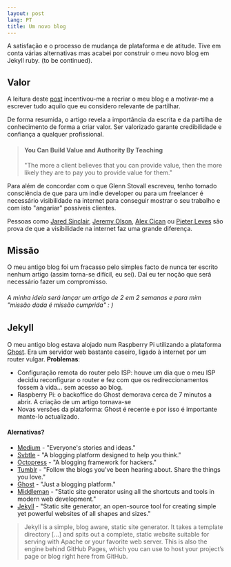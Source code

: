 ```yaml
---
layout: post
lang: PT
title: Um novo blog
---
```


A satisfação e o processo de mudança de plataforma e de atitude. Tive em conta várias alternativas mas acabei por construir o meu novo blog em Jekyll ruby. (to be continued).

## Valor

A leitura deste [post](https://medium.com/@gsto/how-i-used-writing-to-double-my-freelancing-rate-as-a-programmer-7b321bedecdc) incentivou-me a recriar o meu blog e a motivar-me a escrever tudo aquilo que eu considero relevante de partilhar.

De forma resumida, o artigo revela a importância da escrita e da partilha de conhecimento de forma a criar valor. Ser valorizado garante credibilidade e confiança a qualquer profissional.

> #### You Can Build Value and Authority By Teaching
> "The more a client believes that you can provide value, then the more likely they are to pay you to provide value for them."

Para além de concordar com o que Glenn Stovall escreveu, tenho tomado consciência de que para um indie developer ou para um freelancer é necessário visibilidade na internet para conseguir mostrar o seu trabalho e com isto "angariar" possíveis clientes.

Pessoas como [Jared Sinclair](http://blog.jaredsinclair.com/post/93784230655), [Jeremy Olson](https://medium.com/@jerols/how-hours-became-a-top-grossing-app-c9b5abfcda7f), [Alex Cican](http://alexcican.com/post/455k-users/) ou [Pieter Leves](https://levels.io/product-hunt-hacker-news-number-one/) são prova de que a visibilidade na internet faz uma grande diferença.


## Missão

O meu antigo blog foi um fracasso pelo simples facto de nunca ter escrito nenhum artigo (assim torna-se difícil, eu sei). Daí eu ter noção que será necessário fazer um compromisso.

###### A minha ideia será lançar um artigo de 2 em 2 semanas e para mim "missão dada é missão cumprida" : )


## Jekyll

O meu antigo blog estava alojado num Raspberry Pi utilizando a plataforma [Ghost](https://ghost.org). Era um servidor web bastante caseiro, ligado à internet por um router vulgar. **Problemas**:

 - Configuração remota do router pelo ISP: houve um dia que o meu ISP decidiu reconfigurar o router e fez com que os redireccionamentos fossem à vida... sem acesso ao blog.
 - Raspberry Pi: o backoffice do Ghost demorava cerca de 7 minutos a abrir. A criação de um artigo tornava-se 
 - Novas versões da plataforma: Ghost é recente e por isso é importante mante-lo actualizado.

#### Alernativas?
 - [Medium](https://medium.com) - "Everyone's stories and ideas."
 - [Svbtle](https://svbtle.com) - "A blogging platform designed to help you think."
 - [Octopress](http://octopress.org) - "A blogging framework for hackers."
 - [Tumblr](https://www.tumblr.com) - "Follow the blogs you've been hearing about.
Share the things you love."
 - [Ghost](https://ghost.org) - "Just a blogging platform."
 - [Middleman](http://middlemanapp.com) - "Static site generator using all the shortcuts and tools in modern web development."
 - [Jekyll](http://jekyllrb.com) - "Static site generator, an open-source tool for creating simple yet powerful websites of all shapes and sizes."

  > Jekyll is a simple, blog aware, static site generator. It takes a template directory [...] and spits out a complete, static website suitable for serving with Apache or your favorite web server. This is also the engine behind GitHub Pages, which you can use to host your project’s page or blog right here from GitHub.

